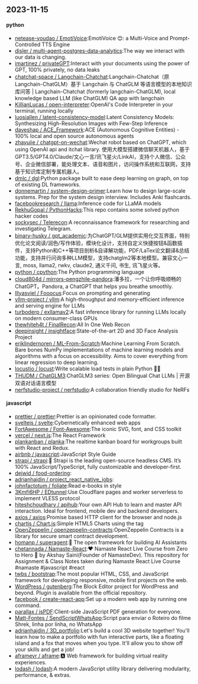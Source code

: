 ## 2023-11-15

#### python
* [netease-youdao / EmotiVoice](https://github.com/netease-youdao/EmotiVoice):EmotiVoice 😊: a Multi-Voice and Prompt-Controlled TTS Engine
* [disler / multi-agent-postgres-data-analytics](https://github.com/disler/multi-agent-postgres-data-analytics):The way we interact with our data is changing.
* [imartinez / privateGPT](https://github.com/imartinez/privateGPT):Interact with your documents using the power of GPT, 100% privately, no data leaks
* [chatchat-space / Langchain-Chatchat](https://github.com/chatchat-space/Langchain-Chatchat):Langchain-Chatchat（原Langchain-ChatGLM）基于 Langchain 与 ChatGLM 等语言模型的本地知识库问答 | Langchain-Chatchat (formerly langchain-ChatGLM), local knowledge based LLM (like ChatGLM) QA app with langchain
* [KillianLucas / open-interpreter](https://github.com/KillianLucas/open-interpreter):OpenAI's Code Interpreter in your terminal, running locally
* [luosiallen / latent-consistency-model](https://github.com/luosiallen/latent-consistency-model):Latent Consistency Models: Synthesizing High-Resolution Images with Few-Step Inference
* [daveshap / ACE_Framework](https://github.com/daveshap/ACE_Framework):ACE (Autonomous Cognitive Entities) - 100% local and open source autonomous agents
* [zhayujie / chatgpt-on-wechat](https://github.com/zhayujie/chatgpt-on-wechat):Wechat robot based on ChatGPT, which using OpenAI api and itchat library. 使用大模型搭建微信聊天机器人，基于 GPT3.5/GPT4.0/Claude/文心一言/讯飞星火/LinkAI，支持个人微信、公众号、企业微信部署，能处理文本、语音和图片，访问操作系统和互联网，支持基于知识库定制专属机器人。
* [dmlc / dgl](https://github.com/dmlc/dgl):Python package built to ease deep learning on graph, on top of existing DL frameworks.
* [donnemartin / system-design-primer](https://github.com/donnemartin/system-design-primer):Learn how to design large-scale systems. Prep for the system design interview. Includes Anki flashcards.
* [facebookresearch / llama](https://github.com/facebookresearch/llama):Inference code for LLaMA models
* [RekhuGopal / PythonHacks](https://github.com/RekhuGopal/PythonHacks):This repo contains some solved python hacker codes
* [sockysec / Telerecon](https://github.com/sockysec/Telerecon):A reconnaissance framework for researching and investigating Telegram.
* [binary-husky / gpt_academic](https://github.com/binary-husky/gpt_academic):为ChatGPT/GLM提供实用化交互界面，特别优化论文阅读/润色/写作体验，模块化设计，支持自定义快捷按钮&函数插件，支持Python和C++等项目剖析&自译解功能，PDF/LaTex论文翻译&总结功能，支持并行问询多种LLM模型，支持chatglm2等本地模型。兼容文心一言, moss, llama2, rwkv, claude2, 通义千问, 书生, 讯飞星火等。
* [python / cpython](https://github.com/python/cpython):The Python programming language
* [cloud804d / mirrors-pengzhile-pandora](https://github.com/cloud804d/mirrors-pengzhile-pandora):潘多拉，一个让你呼吸顺畅的ChatGPT。Pandora, a ChatGPT that helps you breathe smoothly.
* [lllyasviel / Fooocus](https://github.com/lllyasviel/Fooocus):Focus on prompting and generating
* [vllm-project / vllm](https://github.com/vllm-project/vllm):A high-throughput and memory-efficient inference and serving engine for LLMs
* [turboderp / exllamav2](https://github.com/turboderp/exllamav2):A fast inference library for running LLMs locally on modern consumer-class GPUs
* [thewhiteh4t / FinalRecon](https://github.com/thewhiteh4t/FinalRecon):All In One Web Recon
* [deepinsight / insightface](https://github.com/deepinsight/insightface):State-of-the-art 2D and 3D Face Analysis Project
* [eriklindernoren / ML-From-Scratch](https://github.com/eriklindernoren/ML-From-Scratch):Machine Learning From Scratch. Bare bones NumPy implementations of machine learning models and algorithms with a focus on accessibility. Aims to cover everything from linear regression to deep learning.
* [locustio / locust](https://github.com/locustio/locust):Write scalable load tests in plain Python 🚗💨
* [THUDM / ChatGLM3](https://github.com/THUDM/ChatGLM3):ChatGLM3 series: Open Bilingual Chat LLMs | 开源双语对话语言模型
* [nerfstudio-project / nerfstudio](https://github.com/nerfstudio-project/nerfstudio):A collaboration friendly studio for NeRFs

#### javascript
* [prettier / prettier](https://github.com/prettier/prettier):Prettier is an opinionated code formatter.
* [sveltejs / svelte](https://github.com/sveltejs/svelte):Cybernetically enhanced web apps
* [FortAwesome / Font-Awesome](https://github.com/FortAwesome/Font-Awesome):The iconic SVG, font, and CSS toolkit
* [vercel / next.js](https://github.com/vercel/next.js):The React Framework
* [plankanban / planka](https://github.com/plankanban/planka):The realtime kanban board for workgroups built with React and Redux.
* [airbnb / javascript](https://github.com/airbnb/javascript):JavaScript Style Guide
* [strapi / strapi](https://github.com/strapi/strapi):🚀 Strapi is the leading open-source headless CMS. It’s 100% JavaScript/TypeScript, fully customizable and developer-first.
* [dejwid / food-ordering](https://github.com/dejwid/food-ordering):
* [adrianhajdin / project_react_native_jobs](https://github.com/adrianhajdin/project_react_native_jobs):
* [johnfactotum / foliate](https://github.com/johnfactotum/foliate):Read e-books in style
* [3Kmfi6HP / EDtunnel](https://github.com/3Kmfi6HP/EDtunnel):Use Cloudflare pages and worker serverless to implement VLESS protocol
* [hiteshchoudhary / apihub](https://github.com/hiteshchoudhary/apihub):Your own API Hub to learn and master API interaction. Ideal for frontend, mobile dev and backend developers.
* [axios / axios](https://github.com/axios/axios):Promise based HTTP client for the browser and node.js
* [chartjs / Chart.js](https://github.com/chartjs/Chart.js):Simple HTML5 Charts using the <canvas> tag
* [OpenZeppelin / openzeppelin-contracts](https://github.com/OpenZeppelin/openzeppelin-contracts):OpenZeppelin Contracts is a library for secure smart contract development.
* [homanp / superagent](https://github.com/homanp/superagent):🥷 The open framework for building AI Assistants
* [chetannada / Namaste-React](https://github.com/chetannada/Namaste-React):❤ Namaste React Live Course from Zero to Hero 🚀 by Akshay Saini(Founder of NamasteDev). This repository for Assignment & Class Notes taken during Namaste React Live Course #namaste #javascript #react
* [twbs / bootstrap](https://github.com/twbs/bootstrap):The most popular HTML, CSS, and JavaScript framework for developing responsive, mobile first projects on the web.
* [WordPress / gutenberg](https://github.com/WordPress/gutenberg):The Block Editor project for WordPress and beyond. Plugin is available from the official repository.
* [facebook / create-react-app](https://github.com/facebook/create-react-app):Set up a modern web app by running one command.
* [parallax / jsPDF](https://github.com/parallax/jsPDF):Client-side JavaScript PDF generation for everyone.
* [Matt-Fontes / SendScriptWhatsApp](https://github.com/Matt-Fontes/SendScriptWhatsApp):Script para enviar o Roteiro do filme Shrek, linha por linha, no WhatsApp
* [adrianhajdin / 3D_portfolio](https://github.com/adrianhajdin/3D_portfolio):Let's build a cool 3D website together! You'll learn how to make a portfolio with fun interactive parts, like a floating island and a fox that moves when you type. It'll allow you to show off your skills and get a job!
* [aframevr / aframe](https://github.com/aframevr/aframe):🅰️
Web framework for building virtual reality experiences.
* [lodash / lodash](https://github.com/lodash/lodash):A modern JavaScript utility library delivering modularity, performance, & extras.

